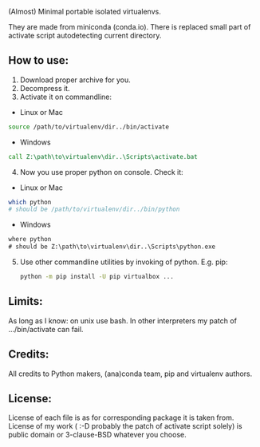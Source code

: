 (Almost) Minimal portable isolated virtualenvs.

They are made from miniconda (conda.io). There is replaced small part of activate script autodetecting current directory.

How to use:
-----------
1. Download proper archive for you.
2. Decompress it.
3. Activate it on commandline:
  * Linux or Mac
   ```bash
   source /path/to/virtualenv/dir../bin/activate
   ```
  * Windows
   ```bat
   call Z:\path\to\virtualenv\dir..\Scripts\activate.bat
   ```
4. Now you use proper python on console. Check it:
  * Linux or Mac
   ```bash
   which python
   # should be /path/to/virtualenv/dir../bin/python
   ```
  * Windows
   ```bat
   where python
   # should be Z:\path\to\virtualenv\dir..\Scripts\python.exe
   ```
5. Use other commandline utilities by invoking of python. E.g. pip:
   ```bash
   python -m pip install -U pip virtualbox ...
   ```

Limits:
-------
As long as I know: on unix use bash. In other interpreters my patch of .../bin/activate can fail.

Credits:
--------
All credits to Python makers, (ana)conda team, pip and virtualenv authors.

License:
--------
License of each file is as for corresponding package it is taken from.
License of my work ( :-D probably the patch of activate script solely) is public domain or 3-clause-BSD whatever you choose.

